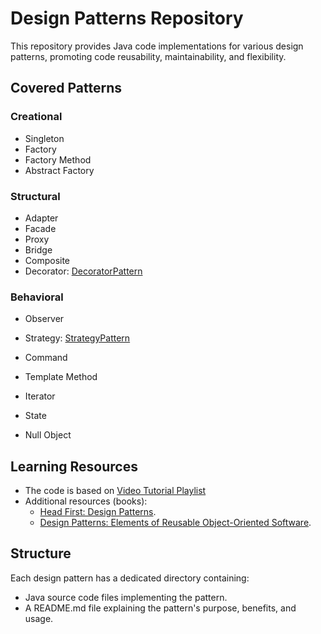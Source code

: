 # Design Patterns Repository

This repository provides Java code implementations for various design patterns, promoting code reusability, maintainability, and flexibility.

## Covered Patterns

### Creational
- Singleton
- Factory
- Factory Method
- Abstract Factory

### Structural
- Adapter
- Facade
- Proxy
- Bridge
- Composite
- Decorator: [DecoratorPattern](https://github.com/DionysisTheodosis/Design-Patterns/tree/main/DecoratorPattern)

### Behavioral
- Observer
- Strategy: [StrategyPattern](https://github.com/DionysisTheodosis/Design-Patterns/tree/main/StrategyPattern)

- Command
- Template Method
- Iterator
- State
- Null Object

## Learning Resources

- The code is based on [Video Tutorial Playlist](https://www.youtube.com/playlist?list=PLCOO6j3cDu94FP8pMPOigpyy0XoQkdKBW)
- Additional resources (books):
  - [Head First: Design Patterns](https://www.youtube.com/redirect?event=video_description&redir_token=QUFFLUhqbEpKYlVyY0ZzeUZTUlVwal83OGNBd3FWUWU4d3xBQ3Jtc0ttRTV5M0J3bnVQc0t4RVJUbVNvSWFmdk13QXpzNW51YVJVOFNJdmw3dVVsVkZtY1M3Tk1lTWZBNzVEcjFxZFhYWUpReGJsV3FKTEpUalJNYzNtWm5VTDFnSVgxMkRhbUdXTDFjY3BoYjlnWDcxc0ViWQ&q=https%3A%2F%2Fgeni.us%2FnlbA6&v=GCraGHx6gso).
  - [Design Patterns: Elements of Reusable Object-Oriented Software](https://www.youtube.com/redirect?event=video_description&redir_token=QUFFLUhqbk90OHJNckc1QjBCV3piNGFGTDY5S0JJb0p2UXxBQ3Jtc0trMDA1eFZic2FRTzFvUF9Bd2xVMWI5SVBtV25Gc1dkdEMxNHVIdHVFclpHYXNLemF4blROMFJwUGZLVVdiRmkxRnNLa2dNekhOY1NZQm9LQmljM1NEVDBINjlQN3ZWUzg1alU2SVFOZnNKaXhMZ2NBNA&q=https%3A%2F%2Fgeni.us%2FPsXmo&v=GCraGHx6gso). 

## Structure

Each design pattern has a dedicated directory containing:

- Java source code files implementing the pattern.
- A README.md file explaining the pattern's purpose, benefits, and usage.
